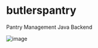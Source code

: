 # butlerspantry
Pantry Management Java Backend


![image](https://user-images.githubusercontent.com/89457318/222160348-29988159-a0a2-44db-a681-eb5b3f0e5773.png)
